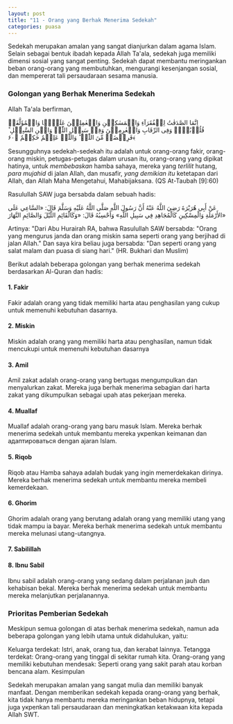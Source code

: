 ```yaml
---
layout: post
title: "11 - Orang yang Berhak Menerima Sedekah"
categories: puasa
---
```


Sedekah merupakan amalan yang sangat dianjurkan dalam agama Islam. Selain sebagai bentuk ibadah kepada Allah Ta'ala, sedekah juga memiliki dimensi sosial yang sangat penting. Sedekah dapat membantu meringankan beban orang-orang yang membutuhkan, mengurangi kesenjangan sosial, dan mempererat tali persaudaraan sesama manusia.

### Golongan yang Berhak Menerima Sedekah

Allah Ta'ala berfirman,

<p class="quran2">
اِنَّمَا الصَّدَقٰتُ لِلۡفُقَرَآءِ وَالۡمَسٰکِیۡنِ وَالۡعٰمِلِیۡنَ عَلَیۡہَا وَالۡمُؤَلَّفَۃِ قُلُوۡبُہُمۡ وَفِی الرِّقَابِ وَالۡغٰرِمِیۡنَ وَفِیۡ سَبِیۡلِ اللّٰہِ وَابۡنِ السَّبِیۡلِ ؕ فَرِیۡضَۃً مِّنَ اللّٰہِ ؕ وَاللّٰہُ عَلِیۡمٌ حَکِیۡمٌ ﴿۶۰﴾
</p>

Sesungguhnya sedekah-sedekah itu adalah untuk orang-orang fakir, orang-orang miskin, petugas-petugas dalam urusan itu, orang-orang yang dipikat hatinya, untuk *membebaskan* hamba sahaya, mereka yang *terlilit* hutang, *para mujahid* di jalan Allah, dan musafir, *yang demikian itu* ketetapan dari Allah, dan Allah Maha Mengetahui, Mahabijaksana. (QS At-Taubah [9]:60)

Rasulullah SAW juga bersabda dalam sebuah hadis:

عَنْ أَبِي هُرَيْرَةَ رَضِيَ اللَّهُ عَنْهُ أَنَّ رَسُولَ اللَّهِ صَلَّى اللَّهُ عَلَيْهِ وَسَلَّمَ قَالَ: «السَّاعِي عَلَى الأَرْمَلَةِ وَالْمِسْكِينِ كَالْمُجَاهِدِ فِي سَبِيلِ اللَّهِ» وَأَحْسِبُهُ قَالَ: «وَكَالْقَائِمِ اللَّيْلَ وَالصَّائِمِ النَّهَارَ»

Artinya: "Dari Abu Hurairah RA, bahwa Rasulullah SAW bersabda: "Orang yang mengurus janda dan orang miskin sama seperti orang yang berjihad di jalan Allah." Dan saya kira beliau juga bersabda: "Dan seperti orang yang salat malam dan puasa di siang hari." (HR. Bukhari dan Muslim)

Berikut adalah beberapa golongan yang berhak menerima sedekah berdasarkan Al-Quran dan hadis:

#### 1. Fakir 

Fakir adalah orang yang tidak memiliki harta atau penghasilan yang cukup untuk memenuhi kebutuhan dasarnya. 


#### 2. Miskin

Miskin adalah orang yang memiliki harta atau penghasilan, namun tidak mencukupi untuk memenuhi kebutuhan dasarnya

#### 3. Amil

Amil zakat adalah orang-orang yang bertugas mengumpulkan dan menyalurkan zakat. Mereka juga berhak menerima sebagian dari harta zakat yang dikumpulkan sebagai upah atas pekerjaan mereka.

#### 4. Muallaf

Muallaf adalah orang-orang yang baru masuk Islam. Mereka berhak menerima sedekah untuk membantu mereka укрепkan keimanan dan адаптироваться dengan ajaran Islam.

#### 5. Riqob

Riqob atau Hamba sahaya adalah budak yang ingin memerdekakan dirinya. Mereka berhak menerima sedekah untuk membantu mereka membeli kemerdekaan.

#### 6. Ghorim

Ghorim adalah orang yang berutang adalah orang yang memiliki utang yang tidak mampu ia bayar. Mereka berhak menerima sedekah untuk membantu mereka melunasi utang-utangnya.

#### 7. Sabilillah

#### 8. Ibnu Sabil

Ibnu sabil adalah orang-orang yang sedang dalam perjalanan jauh dan kehabisan bekal. Mereka berhak menerima sedekah untuk membantu mereka melanjutkan perjalanannya.

### Prioritas Pemberian Sedekah

Meskipun semua golongan di atas berhak menerima sedekah, namun ada beberapa golongan yang lebih utama untuk didahulukan, yaitu:

Keluarga terdekat: Istri, anak, orang tua, dan kerabat lainnya.
Tetangga terdekat: Orang-orang yang tinggal di sekitar rumah kita.
Orang-orang yang memiliki kebutuhan mendesak: Seperti orang yang sakit parah atau korban bencana alam.
Kesimpulan

Sedekah merupakan amalan yang sangat mulia dan memiliki banyak manfaat. Dengan memberikan sedekah kepada orang-orang yang berhak, kita tidak hanya membantu mereka meringankan beban hidupnya, tetapi juga укрепkan tali persaudaraan dan meningkatkan ketakwaan kita kepada Allah SWT.

